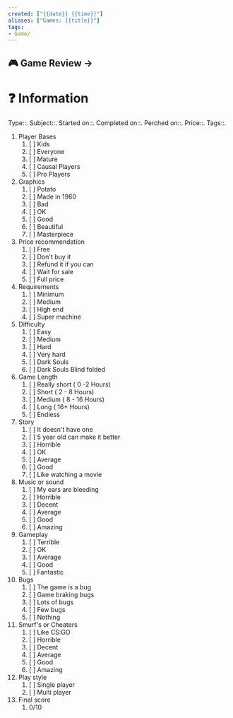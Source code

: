 ```yaml
---
created: ["{{date}} {{time}}"]
aliases: ["Games: {{title}}"]
tags:
- Game/
---
```

## 🎮 Game Review ->
# ❓ Information
Type::.
Subject::. 
Started on::.
Completed on::.
Perched on::.
Price::.
Tags::.

1. Player Bases
	1. [ ] Kids
	2. [ ] Everyone
	3. [ ] Mature
	4. [ ] Causal Players
	5. [ ] Pro Players
2. Graphics
	1. [ ] Potato
	2. [ ] Made in 1960
	3. [ ] Bad
	4. [ ] OK
	5. [ ] Good
	6. [ ] Beautiful
	7. [ ] Masterpiece
3. Price recommendation
	1. [ ] Free
	2. [ ] Don't buy it 
	3. [ ] Refund it if you can
	4. [ ] Wait for sale
	5. [ ] Full price
4. Requirements
	1. [ ] Minimum
	2. [ ] Medium
	3. [ ] High end
	4. [ ] Super machine
5. Difficulty
	1. [ ] Easy
	2. [ ] Medium
	3. [ ] Hard
	4. [ ] Very hard
	5. [ ] Dark Souls
	6. [ ] Dark Souls Blind folded
6. Game Length
	1. [ ] Really short ( 0 -2 Hours)
	2. [ ] Short ( 2 - 8 Hours)
	3. [ ] Medium ( 8 - 16 Hours)
	4. [ ] Long ( 16+ Hours)
	5. [ ] Endless
7. Story
	1. [ ] It doesn't have one
	2. [ ] 5 year old can make it better
	3. [ ] Horrible
	4. [ ] OK
	5. [ ] Average
	6. [ ] Good
	7. [ ] Like watching a movie
8. Music or sound
	1. [ ] My ears are bleeding
	2. [ ] Horrible
	3. [ ] Decent
	4. [ ] Average
	5. [ ] Good
	6. [ ] Amazing
9. Gameplay
	1. [ ] Terrible
	2. [ ] OK
	3. [ ] Average
	4. [ ] Good
	5. [ ] Fantastic
10. Bugs
	1. [ ] The game is a bug
	2. [ ] Game braking bugs
	3. [ ] Lots of bugs
	4. [ ] Few bugs
	5. [ ] Nothing
11. Smurf's or Cheaters
	1. [ ] Like CS:GO
	2. [ ] Horrible
	3. [ ] Decent
	4. [ ] Average
	5. [ ] Good
	6. [ ] Amazing
12. Play style
	1. [ ] Single player
	2. [ ] Multi player
13. Final score
	1. 0/10